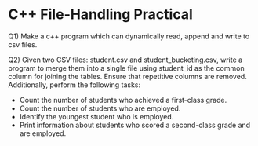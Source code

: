 # C++ File-Handling Practical

Q1) Make a c++ program which can dynamically read, append and write to csv files.

Q2) Given two CSV files: student.csv and student_bucketing.csv, write a program to merge them into a single file using student_id as the common column for joining the tables. Ensure that repetitive columns are removed. Additionally, perform the following tasks:
- Count the number of students who achieved a first-class grade.
- Count the number of students who are employed.
- Identify the youngest student who is employed.
- Print information about students who scored a second-class grade and are employed.
